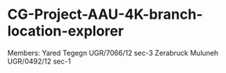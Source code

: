 # CG-Project-AAU-4K-branch-location-explorer
Members:
Yared Tegegn  UGR/7066/12   sec-3
Zerabruck Muluneh  UGR/0492/12   sec-1
